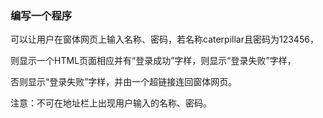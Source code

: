 ### 编写一个程序

可以让用户在窗体网页上输入名称、密码，若名称caterpillar且密码为123456，

则显示一个HTML页面相应并有“登录成功”字样，则显示“登录失败”字样，

否则显示“登录失败”字样，并由一个超链接连回窗体网页。

注意：不可在地址栏上出现用户输入的名称、密码。
